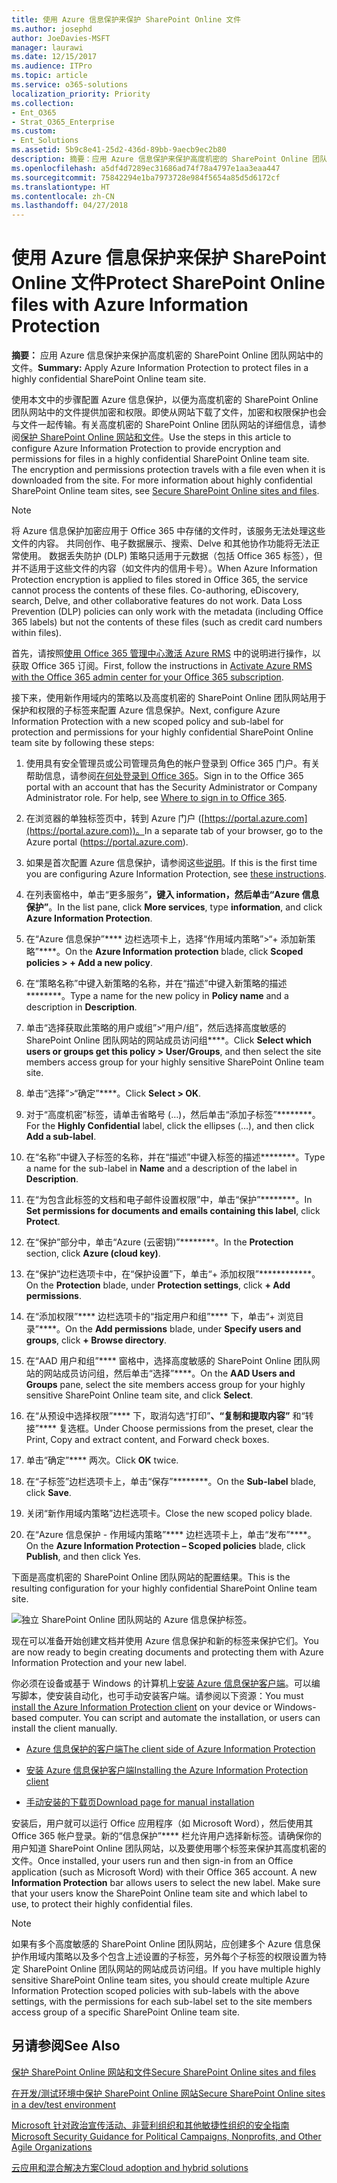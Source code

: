 ```yaml
---
title: 使用 Azure 信息保护来保护 SharePoint Online 文件
ms.author: josephd
author: JoeDavies-MSFT
manager: laurawi
ms.date: 12/15/2017
ms.audience: ITPro
ms.topic: article
ms.service: o365-solutions
localization_priority: Priority
ms.collection:
- Ent_O365
- Strat_O365_Enterprise
ms.custom:
- Ent_Solutions
ms.assetid: 5b9c8e41-25d2-436d-89bb-9aecb9ec2b80
description: 摘要：应用 Azure 信息保护来保护高度机密的 SharePoint Online 团队网站中的文件。
ms.openlocfilehash: a5df4d7289ec31686ad74f78a4797e1aa3eaa447
ms.sourcegitcommit: 75842294e1ba7973728e984f5654a85d5d6172cf
ms.translationtype: HT
ms.contentlocale: zh-CN
ms.lasthandoff: 04/27/2018
---
```

# <a name="protect-sharepoint-online-files-with-azure-information-protection"></a><span data-ttu-id="db91a-103">使用 Azure 信息保护来保护 SharePoint Online 文件</span><span class="sxs-lookup"><span data-stu-id="db91a-103">Protect SharePoint Online files with Azure Information Protection</span></span>

 <span data-ttu-id="db91a-104">**摘要：** 应用 Azure 信息保护来保护高度机密的 SharePoint Online 团队网站中的文件。</span><span class="sxs-lookup"><span data-stu-id="db91a-104">**Summary:** Apply Azure Information Protection to protect files in a highly confidential SharePoint Online team site.</span></span>
  
<span data-ttu-id="db91a-p101">使用本文中的步骤配置 Azure 信息保护，以便为高度机密的 SharePoint Online 团队网站中的文件提供加密和权限。即使从网站下载了文件，加密和权限保护也会与文件一起传输。有关高度机密的 SharePoint Online 团队网站的详细信息，请参阅[保护 SharePoint Online 网站和文件](secure-sharepoint-online-sites-and-files.md)。</span><span class="sxs-lookup"><span data-stu-id="db91a-p101">Use the steps in this article to configure Azure Information Protection to provide encryption and permissions for files in a highly confidential SharePoint Online team site. The encryption and permissions protection travels with a file even when it is downloaded from the site. For more information about highly confidential SharePoint Online team sites, see [Secure SharePoint Online sites and files](secure-sharepoint-online-sites-and-files.md).</span></span>
  
> [!NOTE]
> <span data-ttu-id="db91a-p102">将 Azure 信息保护加密应用于 Office 365 中存储的文件时，该服务无法处理这些文件的内容。 共同创作、电子数据展示、搜索、Delve 和其他协作功能将无法正常使用。 数据丢失防护 (DLP) 策略只适用于元数据（包括 Office 365 标签），但并不适用于这些文件的内容（如文件内的信用卡号）。</span><span class="sxs-lookup"><span data-stu-id="db91a-p102">When Azure Information Protection encryption is applied to files stored in Office 365, the service cannot process the contents of these files. Co-authoring, eDiscovery, search, Delve, and other collaborative features do not work. Data Loss Prevention (DLP) policies can only work with the metadata (including Office 365 labels) but not the contents of these files (such as credit card numbers within files).</span></span> 
  
<span data-ttu-id="db91a-111">首先，请按照[使用 Office 365 管理中心激活 Azure RMS](https://docs.microsoft.com/information-protection/deploy-use/activate-office365) 中的说明进行操作，以获取 Office 365 订阅。</span><span class="sxs-lookup"><span data-stu-id="db91a-111">First, follow the instructions in [Activate Azure RMS with the Office 365 admin center for your Office 365 subscription](https://docs.microsoft.com/information-protection/deploy-use/activate-office365).</span></span>
  
<span data-ttu-id="db91a-112">接下来，使用新作用域内的策略以及高度机密的 SharePoint Online 团队网站用于保护和权限的子标签来配置 Azure 信息保护。</span><span class="sxs-lookup"><span data-stu-id="db91a-112">Next, configure Azure Information Protection with a new scoped policy and sub-label for protection and permissions for your highly confidential SharePoint Online team site by following these steps:</span></span>
  
1. <span data-ttu-id="db91a-p103">使用具有安全管理员或公司管理员角色的帐户登录到 Office 365 门户。有关帮助信息，请参阅[在何处登录到 Office 365](https://support.office.com/Article/Where-to-sign-in-to-Office-365-e9eb7d51-5430-4929-91ab-6157c5a050b4)。</span><span class="sxs-lookup"><span data-stu-id="db91a-p103">Sign in to the Office 365 portal with an account that has the Security Administrator or Company Administrator role. For help, see [Where to sign in to Office 365](https://support.office.com/Article/Where-to-sign-in-to-Office-365-e9eb7d51-5430-4929-91ab-6157c5a050b4).</span></span>
    
2. <span data-ttu-id="db91a-115">在浏览器的单独标签页中，转到 Azure 门户 ([https://portal.azure.com](https://portal.azure.com))。</span><span class="sxs-lookup"><span data-stu-id="db91a-115">In a separate tab of your browser, go to the Azure portal (https://portal.azure.com).</span></span>
    
3. <span data-ttu-id="db91a-116">如果是首次配置 Azure 信息保护，请参阅这些[说明](https://docs.microsoft.com/information-protection/deploy-use/configure-policy#to-access-the-azure-information-protection-blade-for-the-first-time)。</span><span class="sxs-lookup"><span data-stu-id="db91a-116">If this is the first time you are configuring Azure Information Protection, see [these instructions](https://docs.microsoft.com/information-protection/deploy-use/configure-policy#to-access-the-azure-information-protection-blade-for-the-first-time).</span></span>
    
4. <span data-ttu-id="db91a-117">在列表窗格中，单击“更多服务”****，键入 **information**，然后单击“Azure 信息保护”****。</span><span class="sxs-lookup"><span data-stu-id="db91a-117">In the list pane, click **More services**, type **information**, and click **Azure Information Protection**.</span></span>
    
5. <span data-ttu-id="db91a-118">在“Azure 信息保护”**** 边栏选项卡上，选择“作用域内策略”>“+ 添加新策略”****。</span><span class="sxs-lookup"><span data-stu-id="db91a-118">On the **Azure Information protection** blade, click **Scoped policies > + Add a new policy**.</span></span>
    
6. <span data-ttu-id="db91a-119">在“策略名称”中键入新策略的名称，并在“描述”中键入新策略的描述********。</span><span class="sxs-lookup"><span data-stu-id="db91a-119">Type a name for the new policy in **Policy name** and a description in **Description**.</span></span>
    
7. <span data-ttu-id="db91a-120">单击“选择获取此策略的用户或组”>“用户/组”，然后选择高度敏感的 SharePoint Online 团队网站的网站成员访问组****。</span><span class="sxs-lookup"><span data-stu-id="db91a-120">Click **Select which users or groups get this policy > User/Groups**, and then select the site members access group for your highly sensitive SharePoint Online team site.</span></span> 
    
8. <span data-ttu-id="db91a-121">单击“选择”>“确定”****。</span><span class="sxs-lookup"><span data-stu-id="db91a-121">Click **Select > OK**.</span></span>
    
9. <span data-ttu-id="db91a-122">对于“高度机密”标签，请单击省略号 (…)，然后单击“添加子标签”********。</span><span class="sxs-lookup"><span data-stu-id="db91a-122">For the **Highly Confidential** label, click the ellipses (…), and then click **Add a sub-label**.</span></span>
    
10. <span data-ttu-id="db91a-123">在“名称”中键入子标签的名称，并在“描述”中键入标签的描述********。</span><span class="sxs-lookup"><span data-stu-id="db91a-123">Type a name for the sub-label in **Name** and a description of the label in **Description**.</span></span>
    
11. <span data-ttu-id="db91a-124">在“为包含此标签的文档和电子邮件设置权限”中，单击“保护”********。</span><span class="sxs-lookup"><span data-stu-id="db91a-124">In **Set permissions for documents and emails containing this label**, click **Protect**.</span></span>
    
12. <span data-ttu-id="db91a-125">在“保护”部分中，单击“Azure (云密钥)”********。</span><span class="sxs-lookup"><span data-stu-id="db91a-125">In the **Protection** section, click **Azure (cloud key)**.</span></span>
    
13. <span data-ttu-id="db91a-126">在“保护”边栏选项卡中，在“保护设置”下，单击“+ 添加权限”************。</span><span class="sxs-lookup"><span data-stu-id="db91a-126">On the **Protection** blade, under **Protection settings**, click **+ Add permissions**.</span></span>
    
14. <span data-ttu-id="db91a-127">在“添加权限”**** 边栏选项卡的“指定用户和组”**** 下，单击“+ 浏览目录”****。</span><span class="sxs-lookup"><span data-stu-id="db91a-127">On the **Add permissions** blade, under **Specify users and groups**, click **+ Browse directory**.</span></span>
    
15. <span data-ttu-id="db91a-128">在“AAD 用户和组”**** 窗格中，选择高度敏感的 SharePoint Online 团队网站的网站成员访问组，然后单击“选择”****。</span><span class="sxs-lookup"><span data-stu-id="db91a-128">On the **AAD Users and Groups** pane, select the site members access group for your highly sensitive SharePoint Online team site, and click **Select**.</span></span>
    
16. <span data-ttu-id="db91a-129">在“从预设中选择权限”**** 下，取消勾选“打印”****、“复制和提取内容”**** 和“转接”**** 复选框。</span><span class="sxs-lookup"><span data-stu-id="db91a-129">Under Choose permissions from the preset, clear the Print, Copy and extract content, and Forward check boxes.</span></span>
    
17. <span data-ttu-id="db91a-130">单击“确定”**** 两次。</span><span class="sxs-lookup"><span data-stu-id="db91a-130">Click **OK** twice.</span></span>
    
18. <span data-ttu-id="db91a-131">在“子标签”边栏选项卡上，单击“保存”********。</span><span class="sxs-lookup"><span data-stu-id="db91a-131">On the **Sub-label** blade, click **Save**.</span></span>
    
19. <span data-ttu-id="db91a-132">关闭“新作用域内策略”边栏选项卡。</span><span class="sxs-lookup"><span data-stu-id="db91a-132">Close the new scoped policy blade.</span></span>
    
20. <span data-ttu-id="db91a-133">在“Azure 信息保护 - 作用域内策略”**** 边栏选项卡上，单击“发布”****。</span><span class="sxs-lookup"><span data-stu-id="db91a-133">On the **Azure Information Protection – Scoped policies** blade, click **Publish**, and then click Yes.</span></span>
    
<span data-ttu-id="db91a-134">下面是高度机密的 SharePoint Online 团队网站的配置结果。</span><span class="sxs-lookup"><span data-stu-id="db91a-134">This is the resulting configuration for your highly confidential SharePoint Online team site.</span></span>
  
![独立 SharePoint Online 团队网站的 Azure 信息保护标签。](images/8cc92aa4-e7bc-4c2f-a4a4-3b034b21aebf.png)
  
<span data-ttu-id="db91a-136">现在可以准备开始创建文档并使用 Azure 信息保护和新的标签来保护它们。</span><span class="sxs-lookup"><span data-stu-id="db91a-136">You are now ready to begin creating documents and protecting them with Azure Information Protection and your new label.</span></span>
  
<span data-ttu-id="db91a-p104">你必须在设备或基于 Windows 的计算机上[安装 Azure 信息保护客户端](https://docs.microsoft.com/information-protection/rms-client/install-client-app)。可以编写脚本，使安装自动化，也可手动安装客户端。请参阅以下资源：</span><span class="sxs-lookup"><span data-stu-id="db91a-p104">You must [install the Azure Information Protection client](https://docs.microsoft.com/information-protection/rms-client/install-client-app) on your device or Windows-based computer. You can script and automate the installation, or users can install the client manually.</span></span>
  
- [<span data-ttu-id="db91a-140">Azure 信息保护的客户端</span><span class="sxs-lookup"><span data-stu-id="db91a-140">The client side of Azure Information Protection</span></span>](https://docs.microsoft.com/information-protection/rms-client/use-client)
    
- [<span data-ttu-id="db91a-141">安装 Azure 信息保护客户端</span><span class="sxs-lookup"><span data-stu-id="db91a-141">Installing the Azure Information Protection client</span></span>](https://docs.microsoft.com/information-protection/rms-client/client-admin-guide)
    
- [<span data-ttu-id="db91a-142">手动安装的下载页</span><span class="sxs-lookup"><span data-stu-id="db91a-142">Download page for manual installation</span></span>](https://www.microsoft.com/download/details.aspx?id=53018)
    
<span data-ttu-id="db91a-p105">安装后，用户就可以运行 Office 应用程序（如 Microsoft Word），然后使用其 Office 365 帐户登录。新的“信息保护”**** 栏允许用户选择新标签。请确保你的用户知道 SharePoint Online 团队网站，以及要使用哪个标签来保护其高度机密的文件。</span><span class="sxs-lookup"><span data-stu-id="db91a-p105">Once installed, your users run and then sign-in from an Office application (such as Microsoft Word) with their Office 365 account. A new **Information Protection** bar allows users to select the new label. Make sure that your users know the SharePoint Online team site and which label to use, to protect their highly confidential files.</span></span>
  
> [!NOTE]
> <span data-ttu-id="db91a-146">如果有多个高度敏感的 SharePoint Online 团队网站，应创建多个 Azure 信息保护作用域内策略以及多个包含上述设置的子标签，另外每个子标签的权限设置为特定 SharePoint Online 团队网站的网站成员访问组。</span><span class="sxs-lookup"><span data-stu-id="db91a-146">If you have multiple highly sensitive SharePoint Online team sites, you should create multiple Azure Information Protection scoped policies with sub-labels with the above settings, with the permissions for each sub-label set to the site members access group of a specific SharePoint Online team site.</span></span> 
  
## <a name="see-also"></a><span data-ttu-id="db91a-147">另请参阅</span><span class="sxs-lookup"><span data-stu-id="db91a-147">See Also</span></span>

[<span data-ttu-id="db91a-148">保护 SharePoint Online 网站和文件</span><span class="sxs-lookup"><span data-stu-id="db91a-148">Secure SharePoint Online sites and files</span></span>](secure-sharepoint-online-sites-and-files.md)
  
[<span data-ttu-id="db91a-149">在开发/测试环境中保护 SharePoint Online 网站</span><span class="sxs-lookup"><span data-stu-id="db91a-149">Secure SharePoint Online sites in a dev/test environment</span></span>](secure-sharepoint-online-sites-in-a-dev-test-environment.md)
  
[<span data-ttu-id="db91a-150">Microsoft 针对政治宣传活动、非营利组织和其他敏捷性组织的安全指南</span><span class="sxs-lookup"><span data-stu-id="db91a-150">Microsoft Security Guidance for Political Campaigns, Nonprofits, and Other Agile Organizations</span></span>](microsoft-security-guidance-for-political-campaigns-nonprofits-and-other-agile-o.md)
  
[<span data-ttu-id="db91a-151">云应用和混合解决方案</span><span class="sxs-lookup"><span data-stu-id="db91a-151">Cloud adoption and hybrid solutions</span></span>](cloud-adoption-and-hybrid-solutions.md)




